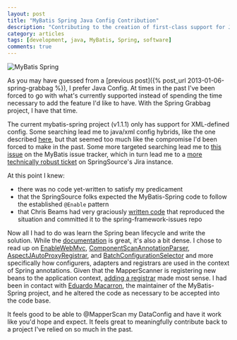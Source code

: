 ```yaml
---
layout: post
title: "MyBatis Spring Java Config Contribution"
description: "Contributing to the creation of first-class support for Java Config in MyBatis-Spring"
category: articles
tags: [development, java, MyBatis, Spring, software]
comments: true
---
```


![MyBatis Spring](http://mybatis.github.io/images/mybatis-logo.png)

As you may have guessed from a [previous post]({% post_url 2013-01-06-spring-grabbag %}), I prefer Java Config.  At times in the past I've been forced to go with what's currently supported instead of spending the time necessary to add the feature I'd like to have.  With the Spring Grabbag project, I have that time.

The current mybatis-spring project (v1.1.1) only has support for XML-defined config.  Some searching lead me to java/xml config hybrids, like the one described [here](https://groups.google.com/forum/#!msg/mybatis-user/J4D6FeUBGZA/dPdFcbWQ4VUJ), but that seemed too much like the compromise I'd been forced to make in the past.  Some more targeted searching lead me to [this issue](https://code.google.com/p/mybatis/issues/detail?id=694) on the MyBatis issue tracker, which in turn lead me to a [more technically robust ticket](https://jira.springsource.org/browse/SPR-9464?focusedCommentId=79600&page=com.atlassian.jira.plugin.system.issuetabpanels:comment-tabpanel#comment-79600) on SpringSource's Jira instance.

At this point I knew:

* there was no code yet-written to satisfy my predicament
* that the SpringSource folks expected the MyBatis-Spring code to follow the established ``@Enable`` pattern
* that Chris Beams had very graciously [written code](https://github.com/SpringSource/spring-framework-issues/commit/a1584d7aa1906ab06ffe0dc8161c187647c8f6cc) that reproduced the situation and committed it to the spring-framework-issues repo

Now all I had to do was learn the Spring bean lifecycle and write the solution.  While the [documentation](http://static.springsource.org/spring/docs/3.2.x/spring-framework-reference/html/beans.html#beans-factory-extension) is great, it's also a bit dense.  I chose to read up on [EnableWebMvc](https://github.com/SpringSource/spring-framework/blob/3.2.x/spring-webmvc/src/main/java/org/springframework/web/servlet/config/annotation/EnableWebMvc.java), [ComponentScanAnnotationParser](https://github.com/SpringSource/spring-framework/blob/3.2.x/spring-context/src/main/java/org/springframework/context/annotation/ComponentScanAnnotationParser.java), [AspectJAutoProxyRegistrar](https://github.com/SpringSource/spring-framework/blob/3.2.x/spring-context/src/main/java/org/springframework/context/annotation/AspectJAutoProxyRegistrar.java), and [BatchConfigurationSelector](https://github.com/SpringSource/spring-batch/blob/master/spring-batch-core/src/main/java/org/springframework/batch/core/configuration/annotation/BatchConfigurationSelector.java) and more specifically how configurers, adapters and registrars are used in the context of Spring annotations.  Given that the MapperScanner is registering new beans to the application context, [adding a registrar](https://github.com/LanyonM/mybatis-spring/commit/9972cdba5538acf3ac527b446bd73dd450afabe0) made most sense.  I had been in contact with [Eduardo Macarron](https://github.com/emacarron), the maintainer of the MyBatis-Spring project, and he altered the code as necessary to be accepted into the code base.

It feels good to be able to @MapperScan my DataConfig and have it work like you'd hope and expect.  It feels great to meaningfully contribute back to a project I've relied on so much in the past.
